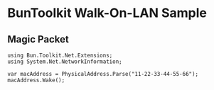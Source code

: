 ﻿# BunToolkit Walk-On-LAN Sample

## Magic Packet
```CSharp
using Bun.Toolkit.Net.Extensions;
using System.Net.NetworkInformation;
```


```CSharp
var macAddress = PhysicalAddress.Parse("11-22-33-44-55-66");
macAddress.Wake();
```